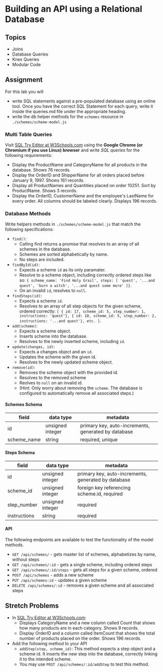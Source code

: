 # Building an API using a Relational Database

## Topics

- Joins
- Database Queries
- Knex Queries
- Modular Code

## Assignment

For this lab you will

- write SQL statements against a pre-populated database using an online tool. Once you have the correct SQL Statement for each query, write it inside the queries.md file under the appropriate heading.
- write the db helper methods for the `schemes` resource in `./schemes/scheme-model.js`

### Multi Table Queries

Visit [SQL Try Editor at W3Schools.com](https://www.w3schools.com/Sql/tryit.asp?filename=trysql_select_top) using the **Google Chrome (or Chromium if you use Linux) browser** and write _SQL queries_ for the following requirements:

- Display the ProductName and CategoryName for all products in the database. Shows 76 records.
- Display the OrderID and ShipperName for all orders placed before January 9, 1997. Shows 161 records.
- Display all ProductNames and Quantities placed on order 10251. Sort by ProductName. Shows 3 records.
- Display the OrderID, CustomerName and the employee's LastName for every order. All columns should be labeled clearly. Displays 196 records.

### Database Methods

Write helpers methods in `./schemes/scheme-model.js` that match the following specifications:

- `find()`: 
  - Calling find returns a promise that resolves to an array of all schemes in the database.
  - Schemes are sorted alphabetically by name. 
  - No steps are included.
- `findById(id)`: 
  - Expects a scheme `id` as its only paramater.
  - Resolve to a scheme object, including correctly ordered steps like so: `{ scheme_name: 'Find Holy Grail', steps: [ 'quest', '...and quest', 'burn a witch', '...and quest some more' ]}`. 
  - On an invalid `id`, resolves to `null`.
- `findSteps(id)`: 
  - Expects a scheme `id`.
  - Resolves to an array of all step objects for the given scheme, ordered correctly: `[ { id: 17, scheme_id: 5, step_number: 1, instructions: 'quest'}, { id: 18, scheme_id: 5, step_number: 2, instructions: '...and quest'}, etc. ]`.
- `add(scheme)`: 
  - Expects a scheme object.
  - Inserts scheme into the database.
  - Resolves to the newly inserted scheme, including `id`.
- `update(changes, id)`: 
  - Expects a changes object and an `id`. 
  - Updates the scheme with the given id. 
  - Resolves to the newly updated scheme object. 
- `remove(id)`: 
  - Removes the scheme object with the provided id. 
  - Resolves to the removed scheme
  - Reolves to `null` on an invalid id. 
  - (Hint: Only worry about removing the `scheme`. The database is configured to automatically remove all associated steps.)

#### Schemes Schema

| field        | data type        | metadata                                            |
| ------------ | ---------------- | --------------------------------------------------- |
| id           | unsigned integer | primary key, auto-increments, generated by database |
| scheme_name  | string           | required, unique                                    |

#### Steps Schema

| field        | data type        | metadata                                            |
| ------------ | ---------------- | --------------------------------------------------- |
| id           | unsigned integer | primary key, auto-increments, generated by database |
| scheme_id    | unsigned integer | foreign key referencing scheme.id, required         |
| step_number  | unsigned integer | required                                            |
| instructions | string           | required                                            |

#### API

The following endpoints are available to test the functionality of the model methods.

- `GET /api/schemes/` - gets master list of schemes, alphabetizes by name, without steps
- `GET /api/schemes/:id` - gets a single scheme, including ordered steps 
- `GET /api/schemes/:id/steps` - gets all steps for a given scheme, ordered
- `POST /api/schemes` - adds a new scheme
- `PUT /api/schemes:id` - updates a given scheme 
- `DELETE /api/schemes/:id` - removes a given scheme and all associated steps

## Stretch Problems

- In [SQL Try Editor at W3Schools.com](https://www.w3schools.com/Sql/tryit.asp?filename=trysql_select_top):
  - Displays CategoryName and a new column called Count that shows how many products are in each category. Shows 9 records.
  - Display OrderID and a  column called ItemCount that shows the total number of products placed on the order. Shows 196 records. 
- Add the following method to your API
  - `addStep(step, scheme_id)`: This method expects a step object and a scheme id. It inserts the new step into the database, correctly linking it to the intended scheme.
  - You may use `POST /api/schemes/:id/addStep` to test this method. 